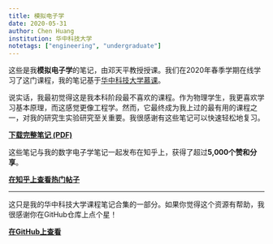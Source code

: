 ```yaml
---
title: 模拟电子学
date: 2020-05-31
author: Chen Huang
institution: 华中科技大学
notetags: ["engineering", "undergraduate"]
---
```


这些是我**模拟电子学**的笔记，由邓天平教授授课。我们在2020年春季学期在线学习了这门课程，我的笔记基于[华中科技大学慕课](https://www.icourse163.org/course/hust-481015)。

说实话，我最初觉得这是我本科阶段最不喜欢的课程。作为物理学生，我更喜欢学习基本原理，而这感觉更像工程学。然而，它最终成为我上过的最有用的课程之一，对我的研究生实验研究至关重要。我很感谢有这些笔记可以快速轻松地复习。

[**下载完整笔记 (PDF)**](/notes/analog-electronics/pdf/analog-electronics.pdf)

这些笔记与我的数字电子学笔记一起发布在知乎上，获得了超过**5,000个赞和分享**。

[**在知乎上查看热门帖子**](https://zhuanlan.zhihu.com/p/220156000)

---

这只是我的华中科技大学课程笔记合集的一部分。如果你觉得这个资源有帮助，我很感谢你在GitHub仓库上点个星！

[**在GitHub上查看**](https://github.com/chenx820/HUST-course-notes)
